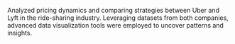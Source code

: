 Analyzed pricing dynamics and comparing strategies between Uber and Lyft in the ride-sharing industry. Leveraging datasets from both companies, advanced data visualization tools were employed to uncover patterns and insights.

